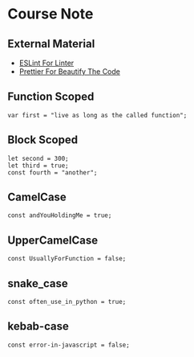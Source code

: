 # Course Note

## External Material
- [ESLint For Linter](https://eslint.org/)
- [Prettier For Beautify The Code](https://prettier.io/)

## Function Scoped
`var first = "live as long as the called function";`

## Block Scoped
```
let second = 300;
let third = true;
const fourth = "another";
```

## CamelCase
`const andYouHoldingMe = true;`

## UpperCamelCase
`const UsuallyForFunction = false;`

## snake_case
`const often_use_in_python = true;`

## kebab-case
`const error-in-javascript = false;`